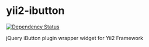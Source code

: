 yii2-ibutton
============
[![Dependency Status](https://www.versioneye.com/user/projects/5419a4bbeb9c50e0bd000005/badge.svg?style=flat)](https://www.versioneye.com/user/projects/5419a4bbeb9c50e0bd000005)

jQuery iButton plugin wrapper widget for Yii2 Framework
